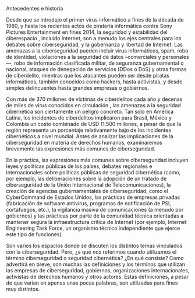 Antecedentes e historia

Desde que se introdujo el primer virus informático a fines de la década de 1980, y hasta los recientes actos de piratería informática contra Sony Pictures Entertainment en fines 2014, la seguridad y estabilidad del ciberespacio , incluido Internet, son a menudo los ejes centrales para los debates sobre ciberseguridad, y la gobernanza y libertad de Internet. Las amenazas a la ciberseguridad pueden incluir virus informáticos, spam, robo de identidad, violaciones a  la seguridad de datos –comerciales y personales—, robo de información clasificada militar, de seguranza gubernamental o nacional, ataques de denegación de servicios (DDos o DoS) y otras  formas de ciberdelito, mientras que  los atacantes  pueden ser desde piratas informáticos, también conocidos como hackers, hasta activistas, y desde simples delincuentes  hasta grandes empresas o gobiernos. 

Con más de 370 millones de víctimas de ciberdelitos cada año  y decenas de miles de virus conocidos en circulación , las amenazas a la seguridad cibernética son ciertamente un peligro concreto. Tan solo en América Latina, los incidentes de ciberdelitos implicaron para Brasil, México y Colombia un costo combinado de USD 11.500 millones, a pesar de que la región representa un porcentaje relativamente bajo de los incidentes cibernéticos a nivel mundial. Antes de analizar las implicaciones de la ciberseguridad en materia de derechos humanos, examinaremos brevemente las expresiones más comunes de ciberseguridad.

En la práctica, las expresiones más comunes sobre ciberseguridad incluyen leyes y políticas públicas de los países, debates regionales e internacionales sobre políticas públicas de seguridad cibernética (como, por ejemplo, las deliberaciones sobre la adopción de un tratado de ciberseguridad de la Unión Internacional de Telecomunicaciones), la creación de agencias gubernamentales de ciberseguridad, como el CyberCommand de Estados Unidos, las prácticas de empresas privadas (fabricación de software antivirus, programas de notificación de PSI, cortafuegos, etc.), la vigilancia masiva de comunicaciones (a menudo por gobiernos) y las prácticas por parte de la comunidad técnica orientadas a mantener segura la infraestructura crítica de Internet (por ejemplo, Internet Engineering Task Force, un organismo técnico independiente que ejerce este tipo de funciones).

Son varios los espacios donde se discuten los distintos temas vinculados con la ciberseguridad. Pero, ¿a qué nos referimos cuando utilizamos el término ciberseguridad o seguridad cibernética? ¿En qué consiste? Como advertirá en breve, son muchas las definiciones y los términos que utilizan las empresas de ciberseguridad, gobiernos, organizaciones internacionales, activistas de derechos humanos y otros actores. Estas definiciones, a pesar de que varían en apenas unas pocas palabras, son utilizadas para fines muy distintos.

